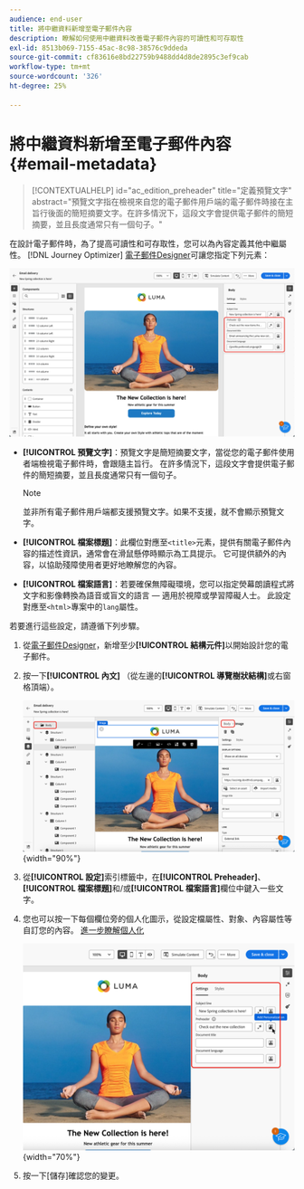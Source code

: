 ```yaml
---
audience: end-user
title: 將中繼資料新增至電子郵件內容
description: 瞭解如何使用中繼資料改善電子郵件內容的可讀性和可存取性
exl-id: 8513b069-7155-45ac-8c98-38576c9ddeda
source-git-commit: cf83616e8bd22759b9488dd4d8de2895c3ef9cab
workflow-type: tm+mt
source-wordcount: '326'
ht-degree: 25%

---
```


# 將中繼資料新增至電子郵件內容 {#email-metadata}

>[!CONTEXTUALHELP]
>id="ac_edition_preheader"
>title="定義預覽文字"
>abstract="預覽文字指在檢視來自您的電子郵件用戶端的電子郵件時接在主旨行後面的簡短摘要文字。在許多情況下，這段文字會提供電子郵件的簡短摘要，並且長度通常只有一個句子。"

在設計電子郵件時，為了提高可讀性和可存取性，您可以為內容定義其他中繼屬性。 [!DNL Journey Optimizer] [電子郵件Designer](get-started-email-designer.md)可讓您指定下列元素：

![](assets/email_body_settings_ex.png)

* **[!UICONTROL 預覽文字]**：預覽文字是簡短摘要文字，當從您的電子郵件使用者端檢視電子郵件時，會跟隨主旨行。 在許多情況下，這段文字會提供電子郵件的簡短摘要，並且長度通常只有一個句子。

  >[!NOTE]
  >
  >並非所有電子郵件用戶端都支援預覽文字。如果不支援，就不會顯示預覽文字。

* **[!UICONTROL 檔案標題]**：此欄位對應至`<title>`元素，提供有關電子郵件內容的描述性資訊，通常會在滑鼠懸停時顯示為工具提示。 它可提供額外的內容，以協助殘障使用者更好地瞭解您的內容。

* **[!UICONTROL 檔案語言]**：若要確保無障礙環境，您可以指定熒幕朗讀程式將文字和影像轉換為語音或盲文的語言 — 適用於視障或學習障礙人士。 此設定對應至`<html>`專案中的`lang`屬性。

若要進行這些設定，請遵循下列步驟。

1. 從[電子郵件Designer](create-email-content.md)，新增至少&#x200B;**[!UICONTROL 結構元件]**&#x200B;以開始設計您的電子郵件。

1. 按一下&#x200B;**[!UICONTROL 內文]** （從左邊的&#x200B;**[!UICONTROL 導覽樹狀結構]**&#x200B;或右窗格頂端）。

   ![](assets/email_body.png){width="90%"}

1. 從&#x200B;**[!UICONTROL 設定]**&#x200B;索引標籤中，在&#x200B;**[!UICONTROL Preheader]**、**[!UICONTROL 檔案標題]**&#x200B;和/或&#x200B;**[!UICONTROL 檔案語言]**&#x200B;欄位中鍵入一些文字。

1. 您也可以按一下每個欄位旁的個人化圖示，從設定檔屬性、對象、內容屬性等自訂您的內容。 [進一步瞭解個人化](../personalization/gs-personalization.md)

   ![](assets/email_body_settings.png){width="70%"}

1. 按一下[儲存]確認您的變更。**&#x200B;**